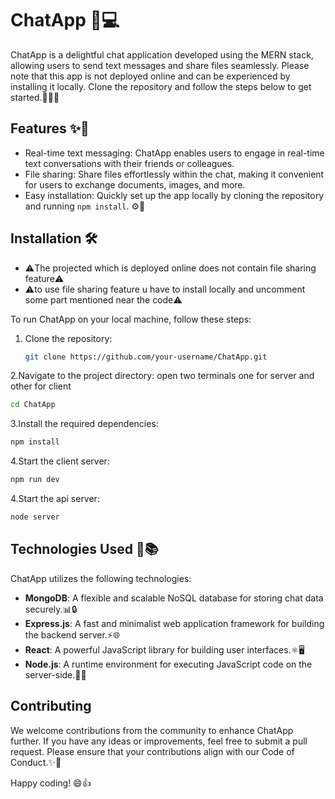 # ChatApp 💬💻

ChatApp is a delightful chat application developed using the MERN stack, allowing users to send text messages and share files seamlessly. 
Please note that this app is not deployed online and can be experienced by installing it locally.
Clone the repository and follow the steps below to get started.🚀💬📂

## Features ✨🚀

- Real-time text messaging: ChatApp enables users to engage in real-time text conversations with their friends or colleagues.
- File sharing: Share files effortlessly within the chat, making it convenient for users to exchange documents, images, and more.
- Easy installation: Quickly set up the app locally by cloning the repository and running `npm install`. ⚙️🚀

## Installation 🛠️

- ⚠️The projected which is deployed online does not contain file sharing feature⚠️ 
- ⚠️to use file sharing feature u have to install locally and uncomment some part mentioned near the code⚠️


To run ChatApp on your local machine, follow these steps:

1. Clone the repository:

   ```bash
   git clone https://github.com/your-username/ChatApp.git
   ```
2.Navigate to the project directory: open two terminals one for server and other for client 
   ```bash
   cd ChatApp
   ```
3.Install the required dependencies:
```bash
npm install
```
4.Start the client server:
```bash
npm run dev
```
4.Start the api server:
```bash
node server
```
## Technologies Used 🔧📚

ChatApp utilizes the following technologies:

- **MongoDB**: A flexible and scalable NoSQL database for storing chat data securely.📊🔒
- **Express.js**: A fast and minimalist web application framework for building the backend server.⚡🌐
- **React**: A powerful JavaScript library for building user interfaces.⚛️🖥️
- **Node.js**: A runtime environment for executing JavaScript code on the server-side.🚀🔧

## Contributing
We welcome contributions from the community to enhance ChatApp further. If you have any ideas or improvements,
feel free to submit a pull request. Please ensure that your contributions align with our Code of Conduct.✨🤝

Happy coding! 😄👍


   
 
